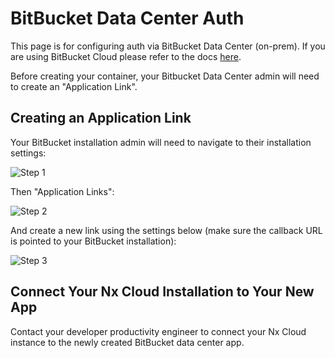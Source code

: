 # BitBucket Data Center Auth

This page is for configuring auth via BitBucket Data Center (on-prem). If you are using BitBucket Cloud please refer to the docs [here](/ci/recipes/enterprise/single-tenant/auth-bitbucket).

Before creating your container, your Bitbucket Data Center admin will need to create an "Application Link".

## Creating an Application Link

Your BitBucket installation admin will need to navigate to their installation settings:

![Step 1](/nx-cloud/enterprise/single-tenant/images/bitbucket_onprem_1.png)

Then "Application Links":

![Step 2](/nx-cloud/enterprise/single-tenant/images/bitbucket_onprem_2.png)

And create a new link using the settings below (make sure the callback URL is pointed to your BitBucket installation):

![Step 3](/nx-cloud/enterprise/single-tenant/images/bitbucket_onprem_3.png)

## Connect Your Nx Cloud Installation to Your New App

Contact your developer productivity engineer to connect your Nx Cloud instance to the newly created BitBucket data center app.
